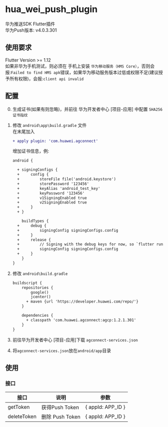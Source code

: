 # hua_wei_push_plugin

华为推送SDK Flutter插件  
华为Push版本: v4.0.3.301

## 使用要求
Flutter Version >= 1.12  
如果非华为手机测试，则必须在 手机上安装 `华为移动服务（HMS Core）`，否则会报:`Failed to find HMS apk`错误，如果华为移动服务版本过低或权限不足(建议授予所有权限)，会报:`client api invalid`

## 配置
0. 生成证书(如果有则忽略)，并前往 华为开发者中心 \[项目-应用\] 中配置 `SHA256证书指纹`
0. 修改 `android\app\build.gradle` 文件  
   在末尾加入
   ````diff
   + apply plugin: 'com.huawei.agconnect'
   ````
   增加证书信息，例:
   ````diff
   android {
   
     + signingConfigs {
     +     config {
     +         storeFile file('android.keystore')
     +         storePassword '123456'
     +         keyAlias 'android_test_key'
     +         keyPassword '123456'
     +         v1SigningEnabled true
     +         v2SigningEnabled true
     +     }
     + }
   
       buildTypes {
     +     debug {
     +         signingConfig signingConfigs.config
     +     }
     +     release {
     +         // Signing with the debug keys for now, so `flutter run --release` works.
     +         signingConfig signingConfigs.config
     +     }
       }
   }
   ````

0. 修改 `android\build.gradle`
   ````diff
   buildscript {
       repositories {
           google()
           jcenter()
         + maven {url 'https://developer.huawei.com/repo/'}
       }
   
       dependencies {
         + classpath 'com.huawei.agconnect:agcp:1.2.1.301'
       }
   }
   ````

0. 前往华为开发者中心 \[项目-应用\]下载 `agconnect-services.json`  
0. 将`agconnect-services.json`放在`android/app`目录  


## 使用
### 接口
|  接口   | 说明  | 参数  | 
|  ----  | ----  | ----  |
| getToken  | 获得Push Token | { appId: APP_ID }
| deleteToken  | 删除 Push Token | { appId: APP_ID }